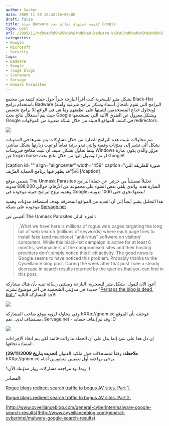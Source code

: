 ```yaml
---
author: Xacker
date: 2009-11-28 15:42:56+00:00
draft: false
title: حملة Badware كثيفة تستهدف نتائج بحث Google
type: post
url: /2009/11/%d8%ad%d9%85%d9%84%d8%a9-badware-%d9%83%d8%ab%d9%8a%d9%81%d8%a9-%d8%aa%d8%b3%d8%aa%d9%87%d8%af%d9%81-%d9%86%d8%aa%d8%a7%d8%a6%d8%ac-%d8%a8%d8%ad%d8%ab-google/
categories:
- Google
- Microsoft
- Security
tags:
- Badware
- Google
- rouge blogs
- Scareware
- Servage
- Unmask Parasites
---
```


بشكل مثير للسخرية كنت أقرأ البارحة خبراً حول حملة كثيفة من مجتمع Black-Hat باستخدام برامج Badware (البرامج التي تقوم بانتحال أسماء وشكل برامج شرعية وآمنة وتحاول خداع المستخدمين لتثبيتها على أنظمتهم وما هي في الواقع إلا برامج تجسس) حيث يتم استغلال نتائج بحث Google وبشكل معزول عن الطرق الآلية التي تستخدمها Google في كشف المواقع الخبيثة من خلال شبكة متغيرة من الموجّهات redirectors.


![](http://www.google.com/intl/en_ALL/images/logo.gif)




تتم محاولات تثبيت هذه البرامج الضارة من خلال مشاركات يتم نشرها في المدونات بشكل آلي تشير إلى مدوّنات وهمية والتي تبدو برئية تماماً لو تمت زيارتها بشكل مباشر، بينما تحاول بشكل عنيف أن تثبت مكافح فيروسات Windows مزوّر والذي يكون عبارة عن trojan horse لو تم الوصول إليها من خلال نتائج بحث Google!

<!-- more -->

[caption id="" align="aligncenter" width="459" caption="صورة للطريقة التي قد يظهر فيها برنامج الحماية المزّيف"]![](http://i.zdnet.com/blogs/november_scareware_blackhat_seo.jpg)
[/caption]




يتضمن موقع The Unmask Parasites تحليلاً تفصيلياً من جزئين عن حملة البرامج الضارة هذه، والذي يلقي بعض الضوء على مجموعة من الأرقام: حوالي 688,000 مدونة وهمية تروّج لبرامج خبيثة موجودة في Google، بعضها تحوي حتى 1000 تدوينة!

هذا التحليل يشير أيضاً إلى أن العديد من المواقع المخترقة بهدف استضافة مدوّنات وهمية موجودة على شبكة [Servage.net](http://www.servage.net/)

أقتبس عن The Unmask Parasites الجزء التالي:


<blockquote>_What we have here is millions of rogue web pages targeting the long tail of web search (millions of keywords) where each page tries to install fake (and malicious) "anti-virus" software on visitors' computers. While this black-hat campaign is active for at least 6 months, webmasters of the compromised sites and their hosting providers don't simply notice this illicit activity. The good news is Google seems to have noticed this problem. Probably thanks to the Cyveillance blog post. During the week after that post I see a steady decrease in search results returned by the queries that you can find in this post._</blockquote>


أعود الآن للقول، بشكل مثير للسخرية، البارحة وصلتني رسالة تنبيه بأن هناك مشاركة جديدة في مدوّنتي الشخصية في آخر موضوع نشرته "[Perhaps the blog is dead, but..](http://xacker.wordpress.com/2009/11/23/perhaps-the-blog-is-dead-but/)" لأجد المشاركة التالية:

![](http://www.it-scoop.com/wp-content/uploads/2009/11/untitled.PNG)


وفي محاولة لرؤية موقع صاحب المشاركة hXXp://gnom.cc فوجئت بأن الموقع مستضاف لدى.. نعم، Servage.net - وقد تم إيقاف حسابه :D

![](http://www.it-scoop.com/wp-content/uploads/2009/11/untitled2.PNG)


إن دل هذا على شئ إنما يدل على أن الحملة ما زالت قائمة لكن يتم اتخاذ الإجراءات المضادة تجاهها.

**(تحديث بتاريخ 29/11/2009) ****ملاحظة****:** وفقاً لمستجدّات حول ملكية العنوان hXXp://gnom.cc يرجى مراجعة أول تعقيبين منشورين أدناه.

ربما تود مراجعة مشاركات زوار مدوّنتك الآن؟ :)

المصادر:


[Rogue blogs redirect search traffic to bogus AV sites. Part 1.](http://blog.unmaskparasites.com/2009/11/26/rogue-blogs-regirect-search-traffic-to-bogus-av-sites-part-1/)




[Rogue blogs redirect search traffic to bogus AV sites. Part 2.](http://blog.unmaskparasites.com/2009/11/27/rogue-blogs-regirect-search-traffic-to-bogus-av-sites-part-2/)




[http://www.cyveillanceblog.com/general-cyberintel/malware-google-search-results](http://www.cyveillanceblog.com/general-cyberintel/malware-google-search-results)

